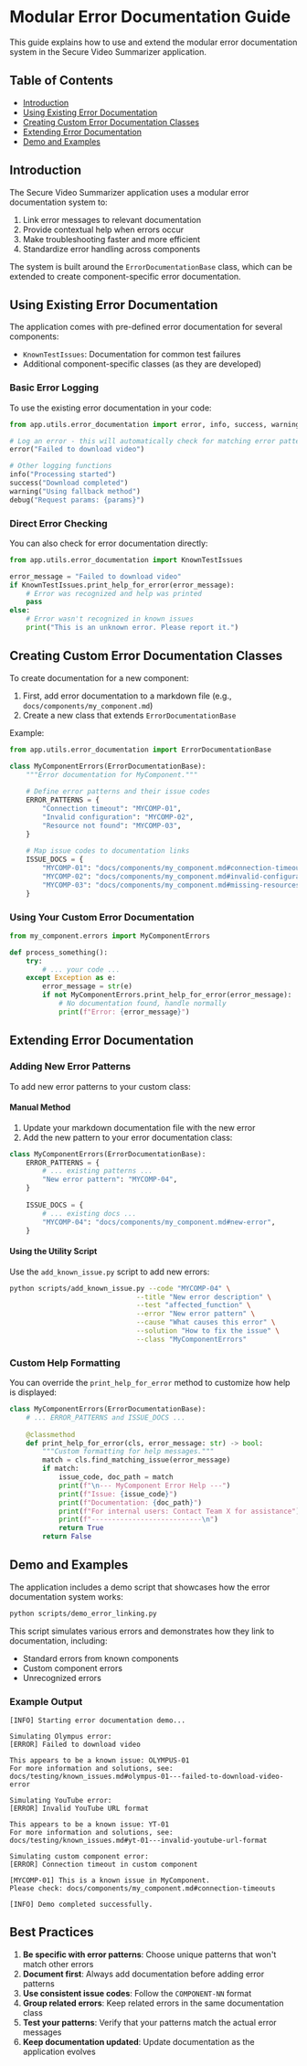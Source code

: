 # Modular Error Documentation Guide

This guide explains how to use and extend the modular error documentation system in the Secure Video Summarizer application.

## Table of Contents

- [Introduction](#introduction)
- [Using Existing Error Documentation](#using-existing-error-documentation)
- [Creating Custom Error Documentation Classes](#creating-custom-error-documentation-classes)
- [Extending Error Documentation](#extending-error-documentation)
- [Demo and Examples](#demo-and-examples)

## Introduction

The Secure Video Summarizer application uses a modular error documentation system to:

1. Link error messages to relevant documentation
2. Provide contextual help when errors occur
3. Make troubleshooting faster and more efficient
4. Standardize error handling across components

The system is built around the `ErrorDocumentationBase` class, which can be extended to create component-specific error documentation.

## Using Existing Error Documentation

The application comes with pre-defined error documentation for several components:

- `KnownTestIssues`: Documentation for common test failures
- Additional component-specific classes (as they are developed)

### Basic Error Logging

To use the existing error documentation in your code:

```python
from app.utils.error_documentation import error, info, success, warning, debug

# Log an error - this will automatically check for matching error patterns
error("Failed to download video")

# Other logging functions
info("Processing started")
success("Download completed")
warning("Using fallback method")
debug("Request params: {params}")
```

### Direct Error Checking

You can also check for error documentation directly:

```python
from app.utils.error_documentation import KnownTestIssues

error_message = "Failed to download video"
if KnownTestIssues.print_help_for_error(error_message):
    # Error was recognized and help was printed
    pass
else:
    # Error wasn't recognized in known issues
    print("This is an unknown error. Please report it.")
```

## Creating Custom Error Documentation Classes

To create documentation for a new component:

1. First, add error documentation to a markdown file (e.g., `docs/components/my_component.md`)
2. Create a new class that extends `ErrorDocumentationBase`

Example:

```python
from app.utils.error_documentation import ErrorDocumentationBase

class MyComponentErrors(ErrorDocumentationBase):
    """Error documentation for MyComponent."""
    
    # Define error patterns and their issue codes
    ERROR_PATTERNS = {
        "Connection timeout": "MYCOMP-01",
        "Invalid configuration": "MYCOMP-02",
        "Resource not found": "MYCOMP-03",
    }
    
    # Map issue codes to documentation links
    ISSUE_DOCS = {
        "MYCOMP-01": "docs/components/my_component.md#connection-timeouts",
        "MYCOMP-02": "docs/components/my_component.md#invalid-configurations",
        "MYCOMP-03": "docs/components/my_component.md#missing-resources",
    }
```

### Using Your Custom Error Documentation

```python
from my_component.errors import MyComponentErrors

def process_something():
    try:
        # ... your code ...
    except Exception as e:
        error_message = str(e)
        if not MyComponentErrors.print_help_for_error(error_message):
            # No documentation found, handle normally
            print(f"Error: {error_message}")
```

## Extending Error Documentation

### Adding New Error Patterns

To add new error patterns to your custom class:

#### Manual Method

1. Update your markdown documentation file with the new error
2. Add the new pattern to your error documentation class:

```python
class MyComponentErrors(ErrorDocumentationBase):
    ERROR_PATTERNS = {
        # ... existing patterns ...
        "New error pattern": "MYCOMP-04",
    }
    
    ISSUE_DOCS = {
        # ... existing docs ...
        "MYCOMP-04": "docs/components/my_component.md#new-error",
    }
```

#### Using the Utility Script

Use the `add_known_issue.py` script to add new errors:

```bash
python scripts/add_known_issue.py --code "MYCOMP-04" \
                               --title "New error description" \
                               --test "affected_function" \
                               --error "New error pattern" \
                               --cause "What causes this error" \
                               --solution "How to fix the issue" \
                               --class "MyComponentErrors"
```

### Custom Help Formatting

You can override the `print_help_for_error` method to customize how help is displayed:

```python
class MyComponentErrors(ErrorDocumentationBase):
    # ... ERROR_PATTERNS and ISSUE_DOCS ...
    
    @classmethod
    def print_help_for_error(cls, error_message: str) -> bool:
        """Custom formatting for help messages."""
        match = cls.find_matching_issue(error_message)
        if match:
            issue_code, doc_path = match
            print(f"\n--- MyComponent Error Help ---")
            print(f"Issue: {issue_code}")
            print(f"Documentation: {doc_path}")
            print(f"For internal users: Contact Team X for assistance")
            print(f"---------------------------\n")
            return True
        return False
```

## Demo and Examples

The application includes a demo script that showcases how the error documentation system works:

```bash
python scripts/demo_error_linking.py
```

This script simulates various errors and demonstrates how they link to documentation, including:
- Standard errors from known components
- Custom component errors
- Unrecognized errors

### Example Output

```
[INFO] Starting error documentation demo...

Simulating Olympus error:
[ERROR] Failed to download video

This appears to be a known issue: OLYMPUS-01
For more information and solutions, see:
docs/testing/known_issues.md#olympus-01---failed-to-download-video-error

Simulating YouTube error:
[ERROR] Invalid YouTube URL format

This appears to be a known issue: YT-01
For more information and solutions, see:
docs/testing/known_issues.md#yt-01---invalid-youtube-url-format

Simulating custom component error:
[ERROR] Connection timeout in custom component

[MYCOMP-01] This is a known issue in MyComponent.
Please check: docs/components/my_component.md#connection-timeouts

[INFO] Demo completed successfully.
```

## Best Practices

1. **Be specific with error patterns**: Choose unique patterns that won't match other errors
2. **Document first**: Always add documentation before adding error patterns
3. **Use consistent issue codes**: Follow the `COMPONENT-NN` format
4. **Group related errors**: Keep related errors in the same documentation class
5. **Test your patterns**: Verify that your patterns match the actual error messages
6. **Keep documentation updated**: Update documentation as the application evolves 